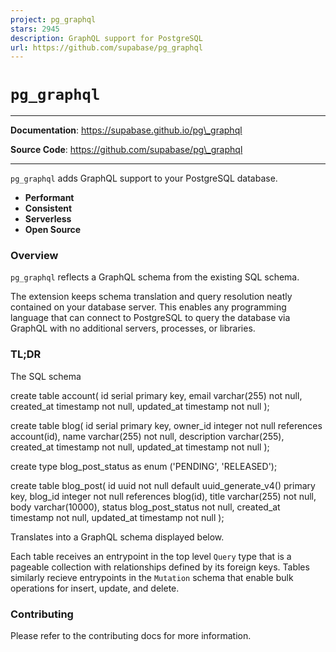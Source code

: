 ```yaml
---
project: pg_graphql
stars: 2945
description: GraphQL support for PostgreSQL 
url: https://github.com/supabase/pg_graphql
---
```


`pg_graphql`
============

* * *

**Documentation**: https://supabase.github.io/pg\_graphql

**Source Code**: https://github.com/supabase/pg\_graphql

* * *

`pg_graphql` adds GraphQL support to your PostgreSQL database.

-   **Performant**
-   **Consistent**
-   **Serverless**
-   **Open Source**

### Overview

`pg_graphql` reflects a GraphQL schema from the existing SQL schema.

The extension keeps schema translation and query resolution neatly contained on your database server. This enables any programming language that can connect to PostgreSQL to query the database via GraphQL with no additional servers, processes, or libraries.

### TL;DR

The SQL schema

create table account(
    id serial primary key,
    email varchar(255) not null,
    created\_at timestamp not null,
    updated\_at timestamp not null
);

create table blog(
    id serial primary key,
    owner\_id integer not null references account(id),
    name varchar(255) not null,
    description varchar(255),
    created\_at timestamp not null,
    updated\_at timestamp not null
);

create type blog\_post\_status as enum ('PENDING', 'RELEASED');

create table blog\_post(
    id uuid not null default uuid\_generate\_v4() primary key,
    blog\_id integer not null references blog(id),
    title varchar(255) not null,
    body varchar(10000),
    status blog\_post\_status not null,
    created\_at timestamp not null,
    updated\_at timestamp not null
);

Translates into a GraphQL schema displayed below.

Each table receives an entrypoint in the top level `Query` type that is a pageable collection with relationships defined by its foreign keys. Tables similarly recieve entrypoints in the `Mutation` schema that enable bulk operations for insert, update, and delete.

### Contributing

Please refer to the contributing docs for more information.
